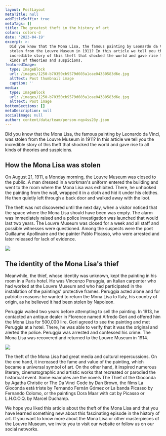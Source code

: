 ```yaml
---
layout: PostLayout
metaTitle: null
addTitleSuffix: true
metaTags: []
title: The greatest theft in the history of art
colors: colors-d
date: '2023-04-19'
excerpt: >-
  Did you know that the Mona Lisa, the famous painting by Leonardo da Vinci, was
  stolen from the Louvre Museum in 1911? In this article we tell you the
  incredible story of this theft that shocked the world and gave rise to all
  kinds of theories and suspicions.
featuredImage:
  type: ImageBlock
  url: /images/1250-b70350cb9579d603a1cae04380583d6e.jpg
  altText: Post thumbnail image
  caption: ''
media:
  type: ImageBlock
  url: /images/1250-b70350cb9579d603a1cae04380583d6e.jpg
  altText: Post image
bottomSections: []
metaDescription: null
socialImage: null
author: content/data/team/person-nqo4ss20y.json
---
```

Did you know that the Mona Lisa, the famous painting by Leonardo da Vinci, was stolen from the Louvre Museum in 1911? In this article we tell you the incredible story of this theft that shocked the world and gave rise to all kinds of theories and suspicions.

## How the Mona Lisa was stolen

On August 21, 1911, a Monday morning, the Louvre Museum was closed to the public. A man dressed in a workman's uniform entered the building and went to the room where the Mona Lisa was exhibited. There, he unhooked the painting from the wall, wrapped it in a cloth and hid it under his clothes. He then quietly left through a back door and walked away with the loot.

The theft was not discovered until the next day, when a visitor noticed that the space where the Mona Lisa should have been was empty. The alarm was immediately raised and a police investigation was launched that would last two years. The Louvre Museum was closed for a week and all staff and possible witnesses were questioned. Among the suspects were the poet Guillaume Apollinaire and the painter Pablo Picasso, who were arrested and later released for lack of evidence.

![](/images/131120091957-21-mona-lisa-stolen-restricted.jpg)

## The identity of the Mona Lisa's thief

Meanwhile, the thief, whose identity was unknown, kept the painting in his room in a Paris hotel. He was Vincenzo Peruggia, an Italian carpenter who had worked at the Louvre Museum and who had participated in the installation of the paintings' protective frames. Peruggia acted alone and for patriotic reasons: he wanted to return the Mona Lisa to Italy, his country of origin, as he believed it had been stolen by Napoleon.

Peruggia waited two years before attempting to sell the painting. In 1913, he contacted an antique dealer in Florence named Alfredo Geri and offered him the Mona Lisa for 500,000 lire. Geri agreed to see the painting and met Peruggia at a hotel. There, he was able to verify that it was the original and alerted the police. Peruggia was arrested and confessed his crime. The Mona Lisa was recovered and returned to the Louvre Museum in 1914.

![](https://hips.hearstapps.com/hmg-prod.s3.amazonaws.com/images/vincenzo-peruggia-1566369850.jpg?crop=1xw:0.5537109375xh;center,top\&resize=1200:*)

The theft of the Mona Lisa had great media and cultural repercussions. On the one hand, it increased the fame and value of the painting, which became a universal symbol of art. On the other hand, it inspired numerous literary, cinematographic and artistic works that recreated or parodied the historical event. Some examples are the novels The Thief of the Gioconda by Agatha Christie or The Da Vinci Code by Dan Brown, the films La Gioconda está triste by Fernando Fernán Gómez or La banda Picasso by Fernando Colomo, or the paintings Dora Maar with cat by Picasso or L.H.O.O.Q. by Marcel Duchamp.



We hope you liked this article about the theft of the Mona Lisa and that you have learned something new about this fascinating episode in the history of art. If you want to know more about the Mona Lisa or other masterpieces of the Louvre Museum, we invite you to visit our website or follow us on our social networks.
